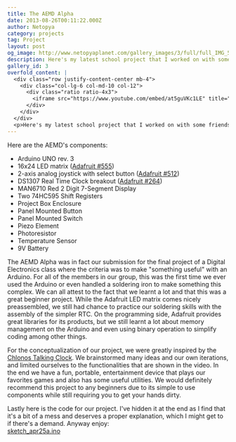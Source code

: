 ```yaml
---
title: The AEMD Alpha
date: 2013-08-26T00:11:22.000Z
author: Netopya
category: projects
tag: Project
layout: post
og_image: http://www.netopyaplanet.com/gallery_images/3/full/full_IMG_5781.JPG
description: Here's my latest school project that I worked on with some friends, the Arduino Entertainment Multimedia Device. It's a completely portable Arduino powered LED matrix with a bunch of bells and whistles allowing it to live up to its name. Checkout my video above or continue on for more information and a gallery of shots.
gallery_id: 3
overfold_content: |
  <div class="row justify-content-center mb-4">
    <div class="col-lg-6 col-md-10 col-12">
      <div class="ratio ratio-4x3">
        <iframe src="https://www.youtube.com/embed/at5guVKc1LE" title="AEMD Alpha Demo Video" allowfullscreen></iframe>
      </div>
    </div>
  </div>
  <p>Here's my latest school project that I worked on with some friends, the Arduino Entertainment Multimedia Device. It's a completely portable Arduino powered LED matrix with a bunch of bells and whistles allowing it to live up to its name. Checkout my video above or continue on for more information and a gallery of shots.</p>
---
```


<p>Here are the AEMD's components:
<ul>
<li>Arduino UNO rev. 3</li>
<li>16x24 LED matrix (<a href="http://www.adafruit.com/products/555">Adafruit #555</a>)</li>
<li>2-axis analog joystick with select button (<a href="http://www.adafruit.com/products/512">Adafruit #512</a>)</li>
<li>DS1307 Real Time Clock breakout (<a href="http://www.adafruit.com/products/264">Adafruit #264</a>)</li>
<li>MAN6710 Red 2 Digit 7-Segment Display</li>
<li>Two 74HC595 Shift Registers</li>
<li>Project Box Enclosure</li>
<li>Panel Mounted Button</li>
<li>Panel Mounted Switch</li>
<li>Piezo Element</li>
<li>Photoresistor</li>
<li>Temperature Sensor</li>
<li>9V Battery</li>
</ul></p>
<p>The AEMD Alpha was in fact our submission for the final project of a Digital Electronics class where the criteria was to make "something useful" with an Arduino. For all of the members in our group, this was the first time we ever used the Arduino or even handled a soldering iron to make something this complex. We can all attest to the fact that we learnt a lot and that this was a great beginner project. While the Adafruit LED matrix comes nicely preassembled, we still had chance to practice our soldering skills with the assembly of the simpler RTC. On the programming side, Adafruit provides great libraries for its products, but we still learnt a lot about memory management on the Arduino and even using binary operation to simplify coding among other things.</p> 
    <p>For the conceptualization of our project, we were greatly inspired by the <a href="https://code.google.com/p/chlonos/">Chlonos Talking Clock</a>. We brainstormed many ideas and our own iterations, and limited ourselves to the functionalities that are shown in the video. In the end we have a fun, portable, entertainment device that plays our favorites games and also has some useful utilities. We would definitely recommend this project to any beginners due to its simple to use components while still requiring you to get your hands dirty.</p>
<p>Lastly here is the code for our project. I've hidden it at the end as I find that it's a bit of a mess and deserves a proper explanation, which I might get to if there's a demand. Anyway enjoy: </br><a href="http://www.netopyaplanet.com/article_code/sketch_apr25a.ino">sketch_apr25a.ino</a></p>